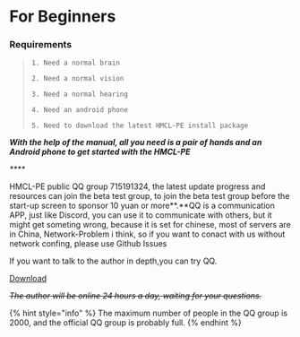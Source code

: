 # For Beginners

### **Requirements**

> ```
> 1. Need a normal brain
>
> 2. Need a normal vision
>
> 3. Need a normal hearing
>
> 4. Need an android phone
>
> 5. Need to download the latest HMCL-PE install package
> ```

_**With the help of the manual, all you need is a pair of hands and an Android phone to get started with the HMCL-PE**_

_****_

HMCL-PE public QQ group 715191324, the latest update progress and resources can join the beta test group, to join the beta test group before the start-up screen to sponsor 10 yuan or more**.**QQ is a communication APP, just like Discord, you can use it to communicate with others, but it might get someting wrong, because it is set for chinese, most of servers are in China, Network-Problem i think, so if you want to conact with us without network confing, please use Github Issues

If you want to talk to the author in depth,you can try QQ.

[Download](https://international.qq.com/)

~~_The author will be online 24 hours a day, waiting for your questions._~~

{% hint style="info" %}
The maximum number of people in the QQ group is 2000, and the official QQ group is probably full.
{% endhint %}
